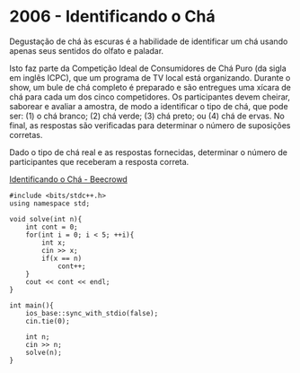 # 2006 - Identificando o Chá

Degustação de chá às escuras é a habilidade de identificar um chá usando apenas seus sentidos do olfato e paladar.

Isto faz parte da Competição Ideal de Consumidores de Chá Puro (da sigla em inglês ICPC), que um programa de TV local está organizando. Durante o show, um bule de chá completo é preparado e são entregues uma xícara de chá para cada um dos cinco competidores. Os participantes devem cheirar, saborear e avaliar a amostra, de modo a identificar o tipo de chá, que pode ser: (1) o chá branco; (2) chá verde; (3) chá preto; ou (4) chá de ervas. No final, as respostas são verificadas para determinar o número de suposições corretas.

Dado o tipo de chá real e as respostas fornecidas, determinar o número de participantes que receberam a resposta correta.

[Identificando o Chá - Beecrowd](https://www.beecrowd.com.br/judge/pt/problems/view/2006)

```
#include <bits/stdc++.h>
using namespace std;

void solve(int n){
	int cont = 0;
	for(int i = 0; i < 5; ++i){
		int x;
		cin >> x;
		if(x == n)
			cont++;
	}
	cout << cont << endl;
}
	
int main(){ 
	ios_base::sync_with_stdio(false);
    cin.tie(0);
	
	int n;
	cin >> n;
	solve(n);
}
```
